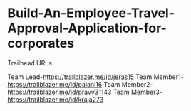 # Build-An-Employee-Travel-Approval-Application-for-corporates

Trailhead URLs

Team Lead-https://trailblazer.me/id/jeras15
Team Member1-https://trailblazer.me/id/palani16
Team Member2-https://trailblazer.me/id/pravv31143
Team Member3-https://trailblazer.me/id/kraja273
